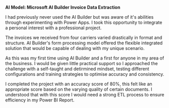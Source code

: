 **AI Model: Microsoft AI Builder Invoice Data Extraction**

I had previously never used the AI Builder but was aware of it's abilities through experimenting with Power Apps. I took this opportunity to integrate a personal interest with a professional project. 

The invoices we received from four carriers varied drastically in format and structure. AI Builder's form processing model offered the flexible integrated solution that would be capable of dealing with my unique scenario. 

As this was my first time using AI Builder and a first for anyone in my area of the business. I would be given little practical support so I approached the challenge with a self-taught and detirmined mindset, testing different configurations and training strategies to optimise accuracy and consistency. 

I completed the project with an accuracy score of 80%, this felt like an appropriate score based on the varying quality of certain documents. I understood that with this score I would need a strong ETL process to ensure efficiency in my Power BI Report.
